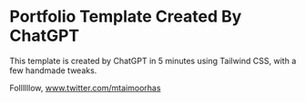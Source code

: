 # Portfolio Template Created By ChatGPT

This template is created by ChatGPT in 5 minutes using Tailwind CSS, with a few handmade tweaks.

Follllllow,
www.twitter.com/mtaimoorhas
